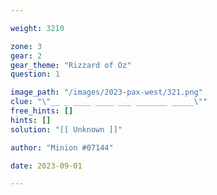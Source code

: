 ```yaml
---

weight: 3210

zone: 3
gear: 2
gear_theme: "Rizzard of Oz"
question: 1

image_path: "/images/2023-pax-west/321.png"
clue: "\"__ _ ____ ____ ___ _______ _____\""
free_hints: []
hints: []
solution: "[[ Unknown ]]"

author: "Minion #07144"

date: 2023-09-01

---
```



